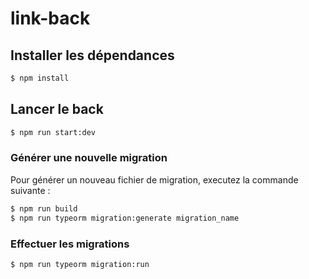 # link-back

## Installer les dépendances

```sh
$ npm install
```

## Lancer le back

```sh
$ npm run start:dev
```

### Générer une nouvelle migration

Pour générer un nouveau fichier de migration, executez la commande suivante :

```sh
$ npm run build
$ npm run typeorm migration:generate migration_name
```

### Effectuer les migrations

```sh
$ npm run typeorm migration:run
```
